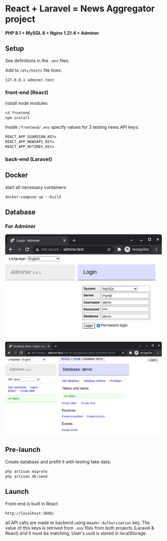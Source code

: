 # React + Laravel = News Aggregator project

**PHP 8.1 + MySQL 8 + Nginx 1.21.4 + Adminer**

## Setup

See definitions in the `.env` files.

Add to `/etc/hosts` file lines:

```
127.0.0.1 adminer.test
```

### front-end (React)

install node modules
```
cd frontend
npm install
```
Inside `/frontend/.env` specify values for 3 testing news API keys:
```
REACT_APP_GUARDIAN_KEY=
REACT_APP_NEWSAPI_KEY=
REACT_APP_NYTIMES_KEY=
```

### back-end (Laravel)

## Docker

start all necessary containers:

```
docker-compose up --build
```

## Database

### For Adminer

![adminer-db](./doc/adminer-db.png)

![adminer-db](./doc/adminer-db-logged.png)

## Pre-launch

Create database and prefill it with testing fake data:

```
php artisan migrate
php artisan db:seed
```

## Launch

Front-end is built in React

```
http://localhost:3000/
```

all API calls are made to backend using `Header:Authorization` key. The value of this keys is retrived from `.env` files from both projects (Laravel & React) and it must be matching. User's uuid is stored in localStorage.

